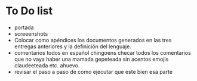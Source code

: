 # To Do list

- portada
- screeenshots
- Colocar como apéndices los documentos generados en las tres entregas anteriores
y la definición del lenguaje.
- comentarios todos en español chingoens checar todos los comentarios que no vaya haber una mamada gepeteada sin acentos emojis claudeeteada etc. ahuevo.
- revisar el paso a paso de como ejecutar que este bien esa parte